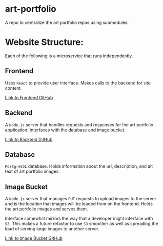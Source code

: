 # art-portfolio
A repo to centralize the art portfolio repos using submodules.

# Website Structure:
Each of the following is a microservice that runs independently. 

## Frontend
Uses `React` to provide user interface. Makes calls to the backend for site content.

[Link to Frontend GitHub](https://github.com/CzerPDX/frontend_art-portfolio)

## Backend
A `Node.js` server that handles requests and responses for the art portfolio application. Interfaces with the database and image bucket.

[Link to Backend GitHub](https://github.com/CzerPDX/backend_art-portfolio)

## Database
`PostgreSQL` database. Holds information about the url, description, and alt text of art portfolio images.

## Image Bucket
A `Node.js` server that manages `PUT` requests to upload images to the server and is the location that images will be loaded from on the frontend. Holds the art portfolio images and serves them. 

Interface somewhat mirrors the way that a developer might interface with `S3`. This makes a future refactor to use `S3` smoother as well as spreading the load of serving large images to another server.


[Link to Image Bucket GitHub](https://github.com/CzerPDX/image-bucket)